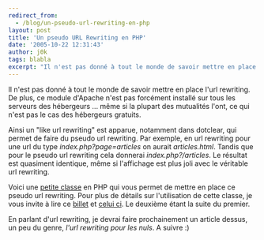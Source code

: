 ```yaml
---
redirect_from:
  - /blog/un-pseudo-url-rewriting-en-php
layout: post
title: 'Un pseudo URL Rewriting en PHP'
date: '2005-10-22 12:31:43'
author: j0k
tags: blabla
excerpt: "Il n'est pas donné à tout le monde de savoir mettre en place l'url rewriting. De plus, ce module d'Apache n'est pas forcément installé sur tous les serveurs des hébergeurs ... même si la plupart des mutualités l'ont, ce qui n'est pas le cas des hébergeurs gratuits.     \nAinsi un \"like url rewriting\" est apparue, notamment dans dotclear, qui permet de faire du      …"
---
```


Il n'est pas donné à tout le monde de savoir mettre en place l'url rewriting. De plus, ce module d'Apache n'est pas forcément installé sur tous les serveurs des hébergeurs ... même si la plupart des mutualités l'ont, ce qui n'est pas le cas des hébergeurs gratuits.

Ainsi un "like url rewriting" est apparue, notamment dans dotclear, qui permet de faire du pseudo url rewriting.   Par exemple, en url rewriting pour une url du type *index.php?page=articles* on aurait *articles.html*. Tandis que pour le pseudo url rewriting cela donnerai *index.php?/articles*.   Le résultat est quasiment identique, même si l'affichage est plus joli avec le véritable url rewriting.

Voici une [petite classe](http://satz.free.fr/releases/routes_current.tar.gz) en PHP qui vous permet de mettre en place ce pseudo url rewriting. Pour plus de détails sur l'utilisation de cette classe, je vous invite à lire ce [billet](http://satz.free.fr/blog/index.php?2005/07/09/89-pseudo-url-rewriting-en-php) et [celui ci](http://satz.free.fr/blog/index.php?2005/08/05/90-pseudo-url-rewriting-en-php-suite). Le deuxième étant la suite du premier.

En parlant d'url rewriting, je devrai faire prochainement un article dessus, un peu du genre, *l'url rewriting pour les nuls*.   A suivre :)
